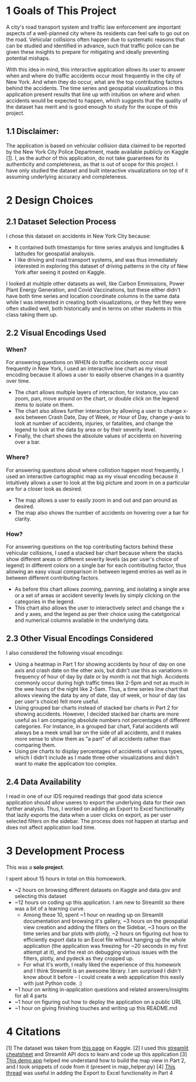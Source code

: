 # 1 Goals of This Project 
A city's road transport system and traffic law enforcement are important aspects of a well-planned city where its residents can feel safe to go out on the road. Vehicular collisions often happen due to systematic reasons that can be studied and identified in advance, such that traffic police can be given these insights to prepare for mitigating and ideally preventing potential mishaps.

With this idea in mind, this interactive application allows its user to answer when and where do traffic accidents occur most frequently in the city of New York. And when they do occur, what are the top contributing factors behind the accidents. The time series and geospatial visualizations in this application present results that line up with intuition on where and when accidents would be expected to happen, which suggests that the quality of the dataset has merit and is good enough to study for the scope of this project.

## 1.1 Disclaimer: 
The application is based on vehicular collision data claimed to be reported by the New York City Police Department, made available publicly on Kaggle [\[1\]](https://www.kaggle.com/mysarahmadbhat/nyc-traffic-accidents). I, as the author of this application, do not take guarantees for its authenticity and completeness, as that is out of scope for this project. I have only studied the dataset and built interactive visualizations on top of it assuming underlying accuracy and completeness.

# 2 Design Choices
## 2.1 Dataset Selection Process
I chose this dataset on accidents in New York City because:
- It contained both timestamps for time series analysis and longitudes & latitudes for geospatial analsysis.
- I like driving and road transport systems, and was thus immediately interested in exploring this dataset of driving patterns in the city of New York after seeing it posted on Kaggle.

I looked at multiple other datasets as well, like Carbon Emmissions, Power Plant Energy Generation, and Covid Vaccinations, but these either didn't have both time series and location coordinate columns in the same data while I was interested in creating both visualizations, or they felt they were often studied well, both historically and in terms on other students in this class taking them up.

## 2.2 Visual Encodings Used 
### When?
For answering questions on WHEN do traffic accidents occur most frequently in New York, I used an interactive line chart as my visual encoding because it allows a user to easily observe changes in a quantity over time. 
- The chart allows multiple layers of interaction, for instance, you can zoom, pan, move around on the chart, or double click on the legend items to isolate on them. 
- The chart also allows further interaction by allowing a user to change x-axis between Crash Date, Day of Week, or Hour of Day, change y-axis to look at number of accidents, injuries, or fatalities, and change the legend to look at the data by area or by their severity level.
- Finally, the chart shows the absolute values of accidents on hovering over a bar.

### Where?
For answering questions about where collistion happen most frequently, I used an interactive cartographic map as my visual encoding because it intuitively allows a user to look at the big picture and zoom in on a particular are for a closer look as desired.
- The map allows a user to easily zoom in and out and pan around as desired. 
- The map also shows the number of accidents on hovering over a bar for clarity.

### How? 
For answering questions on the top contributing factors behind these vehicular collisions, I used a stacked bar chart because where the stacks show different areas or different severity levels (as per user's choice of legend) in different colors on a single bar for each contributing factor, thus allowing an easy visual comparison in between legend entries as well as in between different contributing factors.
- As before this chart allows zooming, panning, and isolating a single area or a set of areas or accident severity levels by simply clicking on the categories in the legend.
- This chart also allows the user to interactively select and change the x and y axes, and the legend as per their choice using the catetgorical and numerical columns available in the underlying data.

## 2.3 Other Visual Encodings Considered
I also considered the following visual encodings: 
- Using a heatmap in Part 1 for showing accidents by hour of day on one axis and crash date on the other axis, but didn't use this as variations in frequency of hour of day by date or by month is not that high. Accidents commonly occur during high traffic times like 2-5pm and not as much in the wee hours of the night like 2-5am. Thus, a time series line chart that allows viewing the data by any of date, day of week, or hour of day (as per user's choice) felt more useful.
- Using grouped bar charts instead of stacked bar charts in Part 2 for showing accidents. However, I decided stacked bar charts are more useful as I am comparing absolute numbers not percentages of different categories. For instance, in a grouped bar chart, Fatal accidents will always be a meek small bar on the side of all accidents, and it makes more sense to show them as "a part" of all accidents rather than comparing them.
- Using pie charts to display percentages of accidents of various types, which I didn't include as I made three other visualizations and didn't want to make the application too complex.

## 2.4 Data Availability
I read in one of our IDS required readings that good data science application should allow useres to export the underlying data for their own further analysis. Thus, I  worked on adding an Export to Excel functionality that lazily exports the data when a user clicks on export, as per user selected filters on the sidebar. The process does not happen at startup and does not affect application load time.

# 3 Development Process
This was a **solo project**.

I spent about 15 hours in total on this homoework.
- ~2 hours on browsing different datasets on Kaggle and data.gov and selecting this dataset
- ~12 hours on coding up this application. I am new to Streamlit so there was a bit of a learning curve. 
    - Among these 10, spent ~1 hour on reading up on Streamlit documentation and browsing it's gallery, ~3 hours on the geospatial view creation and adding the filters on the Sidebar, ~3 hours on the time series and bar plots with plotly, ~2 hours on figuring out how to efficiently export data to an Excel file without hanging up the whole application (the application was freezing for ~20 seconds in my first attempt at it), and the rest on debugging various issues with the filters, plotly, and pydeck as they cropped up.
    - For what it's worth, I really liked the experience of this homework and I think Streamlit is an awesome library. I am surprised I didn't know about it before - I could create a web appplication this easily with just Python code. :)
- ~1 hour on writing in-application questions and related answers/insights for all 4 parts
- ~1 hour on figuring out how to deploy the application on a public URL
- ~1 hour on giving finishing touches and writing up this README.md


# 4 Citations 
\[1\] The dataset was taken from [this page](https://www.kaggle.com/mysarahmadbhat/nyc-traffic-accidents) on Kaggle.
\[2\] I used this [streamlit cheatsheet](https://share.streamlit.io/daniellewisdl/streamlit-cheat-sheet/app.py) and Streamlit API docs to learn and code up this application 
\[3\] [This demo app](https://github.com/streamlit/demo-uber-nyc-pickups/blob/master/streamlit_app.py) helped me understand how to build the map view in Part 2, and I took snippets of code from it (present in map_helper.py)
\[4\] [This thread](https://discuss.streamlit.io/t/how-to-add-a-download-excel-csv-function-to-a-button/4474/16) was useful in adding the Export to Excel functionality in Part 4 
